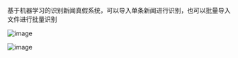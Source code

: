 基于机器学习的识别新闻真假系统，可以导入单条新闻进行识别，也可以批量导入文件进行批量识别

![image](https://github.com/Chencihai/algorithm/assets/95452629/ff7ca9ae-e88d-4e96-abf9-0d446600be4f)

![image](https://github.com/Chencihai/algorithm/assets/95452629/ea69d526-6085-4277-9104-47294688bf55)


